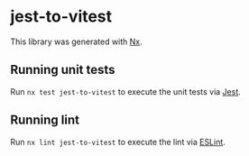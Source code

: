 # jest-to-vitest

This library was generated with [Nx](https://nx.dev).

## Running unit tests

Run `nx test jest-to-vitest` to execute the unit tests via [Jest](https://jestjs.io).

## Running lint

Run `nx lint jest-to-vitest` to execute the lint via [ESLint](https://eslint.org/).
